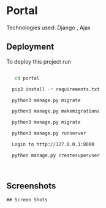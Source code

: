 
# Portal 

Technologies used: Django , Ajax




## Deployment

To deploy this project run

```bash

   cd portal

  pip3 install -r requirements.txt

  python3 manage.py migrate

  python3 manage.py makemigrations

  python3 manage.py migrate

  python3 manage.py runserver

  Login to http://127.0.0.1:8000

  python manage.py createsuperuser 
       
 

```

 ## Screenshots

    ## Screen Shots



   

